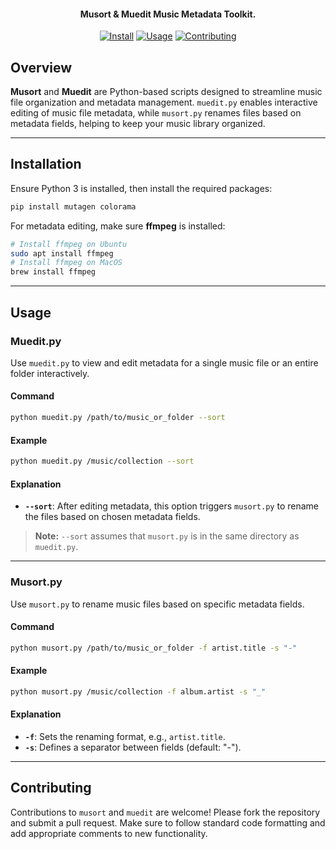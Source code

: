 <h4 align="center">Musort & Muedit Music Metadata Toolkit.</h4>
<p align="center">
  <a href="#installation"><img src="https://img.shields.io/badge/Install-blue?style=for-the-badge" alt="Install"></a>
  <a href="#usage"><img src="https://img.shields.io/badge/Usage-green?style=for-the-badge" alt="Usage"></a>
  <a href="#contributing"><img src="https://img.shields.io/badge/Contributing-yellow?style=for-the-badge" alt="Contributing"></a>
</p> 

## Overview

**Musort** and **Muedit** are Python-based scripts designed to streamline music file organization and metadata management. `muedit.py` enables interactive editing of music file metadata, while `musort.py` renames files based on metadata fields, helping to keep your music library organized.

---

## Installation

Ensure Python 3 is installed, then install the required packages:

```bash
pip install mutagen colorama
```

For metadata editing, make sure **ffmpeg** is installed:
```bash
# Install ffmpeg on Ubuntu
sudo apt install ffmpeg
# Install ffmpeg on MacOS
brew install ffmpeg
```

---

## Usage

### Muedit.py
Use `muedit.py` to view and edit metadata for a single music file or an entire folder interactively.

#### Command
```bash
python muedit.py /path/to/music_or_folder --sort
```

#### Example
```bash
python muedit.py /music/collection --sort
```

#### Explanation
- **`--sort`**: After editing metadata, this option triggers `musort.py` to rename the files based on chosen metadata fields.

> **Note:** `--sort` assumes that `musort.py` is in the same directory as `muedit.py`.

---

### Musort.py
Use `musort.py` to rename music files based on specific metadata fields.

#### Command
```bash
python musort.py /path/to/music_or_folder -f artist.title -s "-"
```

#### Example
```bash
python musort.py /music/collection -f album.artist -s "_"
```

#### Explanation
- **`-f`**: Sets the renaming format, e.g., `artist.title`.
- **`-s`**: Defines a separator between fields (default: "-").

---

## Contributing

Contributions to `musort` and `muedit` are welcome! Please fork the repository and submit a pull request. Make sure to follow standard code formatting and add appropriate comments to new functionality.
